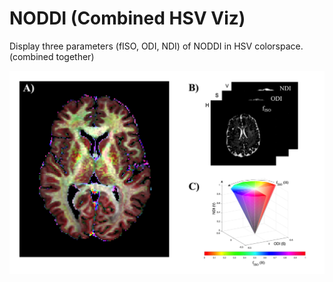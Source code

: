 # NODDI (Combined HSV Viz)
Display three parameters (fISO, ODI, NDI) of NODDI in HSV colorspace. (combined together)

![Example NODDI HSV Image](Figure_NODDI_HSV.png)
